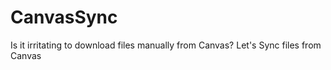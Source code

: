 # CanvasSync
Is it irritating to download files manually from Canvas? Let's Sync files from Canvas

